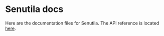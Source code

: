 # Senutila docs

Here are the documentation files for Senutila.
The API reference is located [here](https://api.senutila.edaz.codes/).
